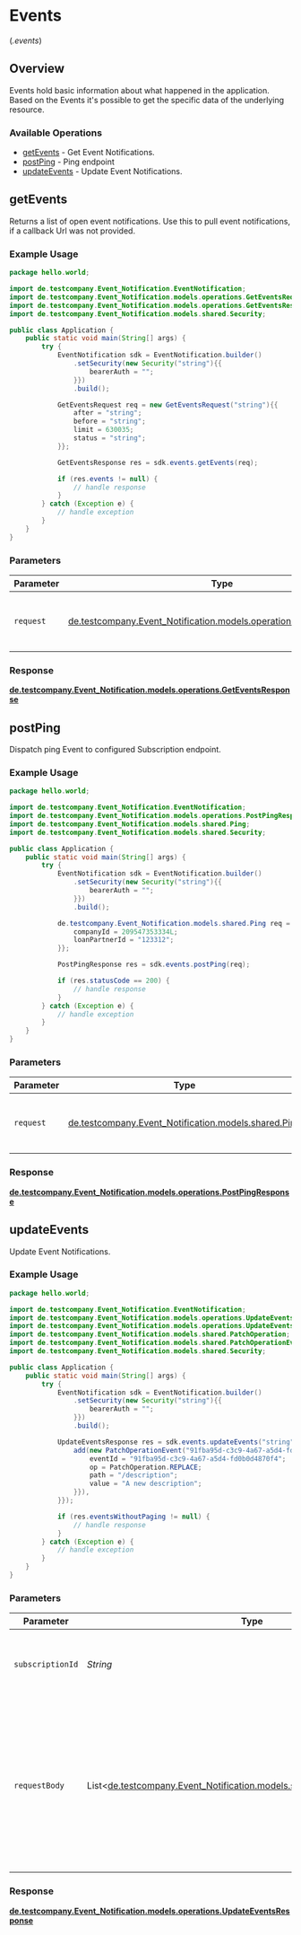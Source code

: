 # Events
(*.events*)

## Overview

Events hold basic information about what happened in the application. Based on the Events it's possible to get the specific data of the underlying resource.

### Available Operations

* [getEvents](#getevents) - Get Event Notifications.
* [postPing](#postping) - Ping endpoint
* [updateEvents](#updateevents) - Update Event Notifications.

## getEvents

Returns a list of open event notifications. Use this to pull event notifications, if a callback Url was not provided.

### Example Usage

```java
package hello.world;

import de.testcompany.Event_Notification.EventNotification;
import de.testcompany.Event_Notification.models.operations.GetEventsRequest;
import de.testcompany.Event_Notification.models.operations.GetEventsResponse;
import de.testcompany.Event_Notification.models.shared.Security;

public class Application {
    public static void main(String[] args) {
        try {
            EventNotification sdk = EventNotification.builder()
                .setSecurity(new Security("string"){{
                    bearerAuth = "";
                }})
                .build();

            GetEventsRequest req = new GetEventsRequest("string"){{
                after = "string";
                before = "string";
                limit = 630035;
                status = "string";
            }};            

            GetEventsResponse res = sdk.events.getEvents(req);

            if (res.events != null) {
                // handle response
            }
        } catch (Exception e) {
            // handle exception
        }
    }
}
```

### Parameters

| Parameter                                                                                                           | Type                                                                                                                | Required                                                                                                            | Description                                                                                                         |
| ------------------------------------------------------------------------------------------------------------------- | ------------------------------------------------------------------------------------------------------------------- | ------------------------------------------------------------------------------------------------------------------- | ------------------------------------------------------------------------------------------------------------------- |
| `request`                                                                                                           | [de.testcompany.Event_Notification.models.operations.GetEventsRequest](../../models/operations/GetEventsRequest.md) | :heavy_check_mark:                                                                                                  | The request object to use for the request.                                                                          |


### Response

**[de.testcompany.Event_Notification.models.operations.GetEventsResponse](../../models/operations/GetEventsResponse.md)**


## postPing

Dispatch ping Event to configured Subscription endpoint.

### Example Usage

```java
package hello.world;

import de.testcompany.Event_Notification.EventNotification;
import de.testcompany.Event_Notification.models.operations.PostPingResponse;
import de.testcompany.Event_Notification.models.shared.Ping;
import de.testcompany.Event_Notification.models.shared.Security;

public class Application {
    public static void main(String[] args) {
        try {
            EventNotification sdk = EventNotification.builder()
                .setSecurity(new Security("string"){{
                    bearerAuth = "";
                }})
                .build();

            de.testcompany.Event_Notification.models.shared.Ping req = new Ping("https://server.com"){{
                companyId = 209547353334L;
                loanPartnerId = "123312";
            }};            

            PostPingResponse res = sdk.events.postPing(req);

            if (res.statusCode == 200) {
                // handle response
            }
        } catch (Exception e) {
            // handle exception
        }
    }
}
```

### Parameters

| Parameter                                                                           | Type                                                                                | Required                                                                            | Description                                                                         |
| ----------------------------------------------------------------------------------- | ----------------------------------------------------------------------------------- | ----------------------------------------------------------------------------------- | ----------------------------------------------------------------------------------- |
| `request`                                                                           | [de.testcompany.Event_Notification.models.shared.Ping](../../models/shared/Ping.md) | :heavy_check_mark:                                                                  | The request object to use for the request.                                          |


### Response

**[de.testcompany.Event_Notification.models.operations.PostPingResponse](../../models/operations/PostPingResponse.md)**


## updateEvents

Update Event Notifications.

### Example Usage

```java
package hello.world;

import de.testcompany.Event_Notification.EventNotification;
import de.testcompany.Event_Notification.models.operations.UpdateEventsRequest;
import de.testcompany.Event_Notification.models.operations.UpdateEventsResponse;
import de.testcompany.Event_Notification.models.shared.PatchOperation;
import de.testcompany.Event_Notification.models.shared.PatchOperationEvent;
import de.testcompany.Event_Notification.models.shared.Security;

public class Application {
    public static void main(String[] args) {
        try {
            EventNotification sdk = EventNotification.builder()
                .setSecurity(new Security("string"){{
                    bearerAuth = "";
                }})
                .build();

            UpdateEventsResponse res = sdk.events.updateEvents("string", new de.testcompany.Event_Notification.models.shared.PatchOperationEvent[]{{
                add(new PatchOperationEvent("91fba95d-c3c9-4a67-a5d4-fd0b0d4870f4", PatchOperation.REPLACE, "/description"){{
                    eventId = "91fba95d-c3c9-4a67-a5d4-fd0b0d4870f4";
                    op = PatchOperation.REPLACE;
                    path = "/description";
                    value = "A new description";
                }}),
            }});

            if (res.eventsWithoutPaging != null) {
                // handle response
            }
        } catch (Exception e) {
            // handle exception
        }
    }
}
```

### Parameters

| Parameter                                                                                                                                                                                                | Type                                                                                                                                                                                                     | Required                                                                                                                                                                                                 | Description                                                                                                                                                                                              |
| -------------------------------------------------------------------------------------------------------------------------------------------------------------------------------------------------------- | -------------------------------------------------------------------------------------------------------------------------------------------------------------------------------------------------------- | -------------------------------------------------------------------------------------------------------------------------------------------------------------------------------------------------------- | -------------------------------------------------------------------------------------------------------------------------------------------------------------------------------------------------------- |
| `subscriptionId`                                                                                                                                                                                         | *String*                                                                                                                                                                                                 | :heavy_check_mark:                                                                                                                                                                                       | The unique id of the Subscription which should be managed.                                                                                                                                               |
| `requestBody`                                                                                                                                                                                            | List<[de.testcompany.Event_Notification.models.shared.PatchOperationEvent](../../models/shared/PatchOperationEvent.md)>                                                                                  | :heavy_minus_sign:                                                                                                                                                                                       | The specification of the values to be updated for the Events.<br/>See path for possible fields to be updated.<br/><br/>JSON Patch definition according to <a href='https://tools.ietf.org/html/rfc6902'>RFC6902</a>. |


### Response

**[de.testcompany.Event_Notification.models.operations.UpdateEventsResponse](../../models/operations/UpdateEventsResponse.md)**

